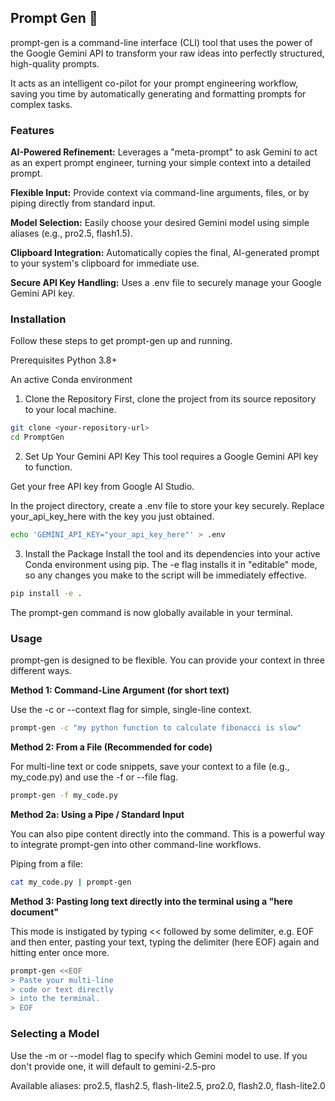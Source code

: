 ## Prompt Gen 🤖

prompt-gen is a command-line interface (CLI) tool that uses the power of the Google Gemini API to transform your raw ideas into perfectly structured, high-quality prompts.

It acts as an intelligent co-pilot for your prompt engineering workflow, saving you time by automatically generating and formatting prompts for complex tasks.

### Features
**AI-Powered Refinement:** Leverages a "meta-prompt" to ask Gemini to act as an expert prompt engineer, turning your simple context into a detailed prompt.

**Flexible Input:** Provide context via command-line arguments, files, or by piping directly from standard input.

**Model Selection:** Easily choose your desired Gemini model using simple aliases (e.g., pro2.5, flash1.5).

**Clipboard Integration:** Automatically copies the final, AI-generated prompt to your system's clipboard for immediate use.

**Secure API Key Handling:** Uses a .env file to securely manage your Google Gemini API key.

### Installation
Follow these steps to get prompt-gen up and running.

Prerequisites
Python 3.8+

An active Conda environment

1. Clone the Repository
First, clone the project from its source repository to your local machine.

```bash
git clone <your-repository-url>
cd PromptGen
```

2. Set Up Your Gemini API Key
This tool requires a Google Gemini API key to function.

Get your free API key from Google AI Studio.

In the project directory, create a .env file to store your key securely. Replace your_api_key_here with the key you just obtained.

```bash
echo 'GEMINI_API_KEY="your_api_key_here"' > .env
```

3. Install the Package
Install the tool and its dependencies into your active Conda environment using pip. The -e flag installs it in "editable" mode, so any changes you make to the script will be immediately effective.

```bash
pip install -e .
```

The prompt-gen command is now globally available in your terminal.

### Usage
prompt-gen is designed to be flexible. You can provide your context in three different ways.

**Method 1: Command-Line Argument (for short text)**

Use the -c or --context flag for simple, single-line context.

```bash
prompt-gen -c "my python function to calculate fibonacci is slow"
```

**Method 2: From a File (Recommended for code)**

For multi-line text or code snippets, save your context to a file (e.g., my_code.py) and use the -f or --file flag.

```bash
prompt-gen -f my_code.py
```

**Method 2a: Using a Pipe / Standard Input**

You can also pipe content directly into the command. This is a powerful way to integrate prompt-gen into other command-line workflows.

Piping from a file:

```bash
cat my_code.py | prompt-gen
```

**Method 3: Pasting long text directly into the terminal using a "here document"** 

This mode is instigated by typing << followed by some delimiter, e.g. EOF and then enter, pasting your text, typing the delimiter (here EOF) again and hitting enter once more.
```bash
prompt-gen <<EOF
> Paste your multi-line
> code or text directly
> into the terminal.
> EOF
```

### Selecting a Model
Use the -m or --model flag to specify which Gemini model to use. If you don't provide one, it will default to gemini-2.5-pro

Available aliases: pro2.5, flash2.5, flash-lite2.5, pro2.0, flash2.0, flash-lite2.0